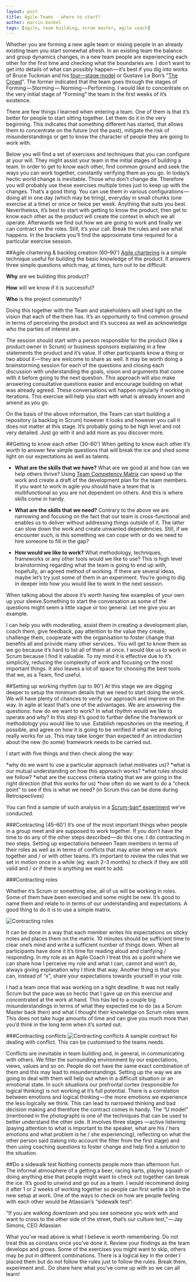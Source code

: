 ```yaml
---
layout: post
title: Agile Teams - where to start?
author: marcin.konkel
tags: [agile, team building, scrum master, agile coach]
---
```


Whether you are forming a new agile team or mixing people in an already existing team you start somewhat afresh. In an existing team the balance and group
dynamics changes, in a new team people are experiencing each other for the first time and checking what the boundaries are. I don’t want to get into details
of what can possibly happen — it’s best if you dig into works of Bruce Tuckman and his [four—stage model](https://en.wikipedia.org/wiki/Tuckman%27s_stages_of_group_development) or Gustave Le Bon’s “[The Crowd](https://en.wikipedia.org/wiki/The_Crowd:_A_Study_of_the_Popular_Mind)”. The former indicated that the team goes through the stages of Forming — Storming —
Norming — Performing. I would like to concentrate on the very initial stage of “Forming” the team in the first weeks of it’s existence.

There are few things I learned when entering a team. One of them is that it’s better for people to start sitting together. Let them do it in the very beginning.
This indicates that something different has started, that allows them to concentrate on the future (not the past), mitigate the risk of misunderstandings or get
to know the character of people they are going to work with.

Below you will find a set of exercises and techniques that you can configure at your will. They might assist your team in the initial stages of building a team.
In order to get to know each other, find common ground and seek the ways you can work together, constantly verifying them as you go. In today’s hectic world
change is inevitable. Those who don’t change die. Therefore you will probably use these exercises multiple times just to keep up with the changes. That’s a good
thing. You can use them in various configurations — doing all in one day (which may be tiring), everyday in small chunks (one exercise at a time) or once or twice
per week. Anything that suits you best. Nevertheless, it’s best to start with getting to know the product, then get to know each other as the product will create
the context in which we all operate. Afterwards we find out how we are going to work and finally we can contract on the roles. Still, it’s your call. Break the
rules and see what happens. In the brackets you’ll find the approximate time required for a particular exercise session.

##Agile chartering & backlog creation (60–90')
[Agile chartering](http://www.agilesherpa.org/agile_coach/product_planning/chartering/) is a simple technique useful for building the basic knowledge of the product. It answers three simple questions which may, at times, turn out
to be difficult:

**Why** are we building this product?

**How** will we know if it is successful?

**Who** is the project community?

Doing this together with the Team and stakeholders will shed light on the vision that each of the them has. It’s an opportunity to find common ground in terms of
perceiving the product and it’s success as well as acknowledge who the parties of interest are.

The session should start with a person responsible for the product (like a product owner in Scrum) or business sponsors explaining in a few statements the product
and it’s value. If other participants know a thing or two about it — they are welcome to share as well. It may be worth doing a brainstorming session for each of
the questions and closing each discussion with understanding the goals, vision and arguments that come with it before going to the next question. This approach
will also make answering consultative questions easier and encourage building on what was already agreed. These conversations will happen regularly if working in
iterations. This exercise will help you start with what is already known and amend as you go.

On the basis of the above information, the Team can start building a repository (a backlog in Scrum) however it looks and however you call it does not matter at
this stage. It’s probably going to be high level and not very detailed. Just go with it and add more as you discover more.

##Getting to know each other (30–60')
When getting to know each other it’s worth to answer few simple questions that will break the ice and shed some light on our expectations as well as talents.

* **What are the skills that we have?** What are we good at and how can we help others thrive? Using [Team Competency Matrix](https://management30.com/leadership-resource-hub/team-competency-matrix/) can speed up the work and create a draft of
the development plan for the team members. If you want to work in agile you should have a team that is multifunctional so you are not dependent on others. And
this is where skills come in handy.

* **What are the skills that we need?** Contrary to the above we are narrowing and focusing on the fact that our team is cross-functional and enables us to deliver
without addressing things outside of it. The latter can slow down the work and create unwanted dependencies. Still, if we encounter such, is this something we can
cope with or do we need to hire someone to fill in the gap?

* **How would we like to work?** What methodology, techniques, frameworks or any other tools would we like to use? This is high level brainstorming regarding what the
team is going to end up with, hopefully, an agreed method of working. If there are several ideas, maybe let’s try just some of them in an experiment. You’re going
to dig in deeper into how you would like to work in the next session.

When talking about the above it’s worth having few examples of your own up your sleeve.Something to start the conversation as some of the questions might seem a
little vague or too general. Let me give you an example.

I can help you with moderating, assist them in creating a development plan, coach them, give feedback, pay attention to the value they create, challenge them,
cooperate with the organisation to foster change that benefits all and provide many other services.. You will get to know them as we go because it’s hard to list
all of them at once. I would like us to work in Scrum because I find it valuable. To my mind it is effective due to it’s simplicity, reducing the complexity of
work and focusing on the most important things. It also leaves a lot of space for choosing the best tools that we, as a Team, find useful.

##Setting up working rhythm (up to 90')
At this stage we are digging deeper to setup the minimum details that we need to start doing the work. We will have plenty of chances to verify our approach and
improve on the way. In agile at least that’s one of the advantages. We are answering the questions: how do we want to work? In what rhythm would we like to
operate and why? In this step it’s good to further define the framework or methodology you would like to use. Establish repositories on the meeting, if possible,
and agree on how it is going to be verified if what we are doing really works for us. This may take longer than expected if an introduction about the new (to
some) framework needs to be carried out.

I start with five things and then check along the way:

*why do we want to use a particular approach (what motivates us)?
*what is our mutual understanding on how this approach works?
*what rules should we follow?
*what are the success criteria stating that we are going in the right direction (that this works for us)
*how often do we want to do a “check point” to see if this is what we need? (in Scrum this can be done during Retrospectives)

You can find a sample of such analysis in a [Scrum-ban* experiment](http://allegro.tech/2015/09/scrum-ban-applied.html) we’ve conducted.

###Contracting (45–60')
It’s one of the most important things when people in a group meet and are supposed to work together. If you don’t have the time to do any of the other steps
described — do this one. I do contracting in two steps. Setting up expectations between Team members in terms of their roles as well as in terms of conflicts that
may arise when we work together and / or with other teams. It’s important to review the rules that we set in motion once in a while (eg. each 2–3 months) to check
if they are still valid and / or if there is anything we want to add.

###Contracting roles

Whether it’s Scrum or something else, all of us will be working in roles. Some of them have been exercised and some might be new. It’s good to name them and
relate to in terms of our understanding and expectations. A good thing to do it is to use a simple matrix.

![Contracting roles](/path/to/contracting_roles.jpeg "Contracting roles")


It can be done in a way that each member writes his expectations on sticky notes and places them on the matrix. 10 minutes should be sufficient time to clear
one’s mind and write a sufficient number of things down. When all participants have done it it’s time for reading aloud and clarifying / responding. In my role as
an Agile Coach I treat this as a point where we can share how I perceive my role and what I can, cannot and won’t do, always giving explanation why I think that
way. Another thing is that you can, instead of “x”, share your expectations towards yourself in your role.

I had a team once that was working on a tight deadline. It was not really Scrum but the pace was so hectic that I gave up on this exercise and concentrated at the
work at hand. This has led to a couple big misunderstandings in terms of what they expected me to do (as a Scrum Master back then) and what I thought their
knowledge on Scrum roles were. This does not take huge amounts of time and can give you much more than you’d think in the long term when it’s sorted out.

###Contracting conflicts
![Contracting conflicts](/path/to/contracting_conflicts.jpeg "Contracting conflicts")
A sample contract for dealing with conflict. This can be customised to the teams needs.

Conflicts are inevitable in team building and, in general, in communicating with others. We filter the surrounding environment by our expectations, views, values
and so on. People do not have the same exact combination of them and this may lead to misunderstandings. Setting up the way we are going to deal with them will
help out when in a difficult situation or an emotional state. In such situations our prefrontal cortex (responsible for logical thinking) is not working at it’s
full potential. There is a correlation between emotions and logical thinking — the more emotions we experience the less logically we think. This can lead to
narrowed thinking and bad decision making and therefore the contract comes in handy. The “U model” (mentioned in the photograph) is one of the techniques that can
be used to better understand the other side. It involves three stages —active listening (paying attention to what is important to the speaker, what are his / hers
emotions and what problem is he / she experiencing), reflecting on what the other person said (taking into account the filter from the first stage) and then using
coaching questions to foster change and help find a solution to the situation.

##Do a sidewalk test
Nothing connects people more than afternoon fun. The informal atmosphere of a getting a beer, racing karts, playing squash or doing anything else that people
might want to check out together can break the ice. It’s good to unwind and go out as a team. I would recommend doing it after 1 or 2 weeks of working together so
people can first settle a bit in the new setup at work. One of the ways to check on how are people feeling with each other would be Atlassian’s “sidewalk test”:

“If you are walking downtown and you see someone you work with and want to cross to the other side of the street, that’s our culture test,” — Jay Simons, CEO Atlassian

What you’ve read above is what I believe is worth remembering. Do not treat this as constans once you’ve done it. Review your findings as the team develops and
grows. Some of the exercises you might want to skip, others may be put in different combinations. There is a logical key in the order I placed them but do not
follow the rules just to follow the rules. Break them, experiment and.. Do share here what you’ve come up with so we can all learn!